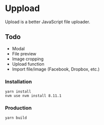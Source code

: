 # Uppload

Upload is a better JavaScript file uploader.

## Todo
- Modal
- File preview
- Image cropping
- Upload function
- Import file/image (Facebook, Dropbox, etc.)

### Installation

```
yarn install
nvm use nvm install 8.11.1
```

### Production

```
yarn build
```